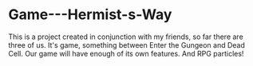 # Game---Hermist-s-Way
This is a project created in conjunction with my friends, so far there are three of us. It's game, something between Enter the Gungeon and Dead Cell. Our game will have enough of its own features. And RPG particles! 
